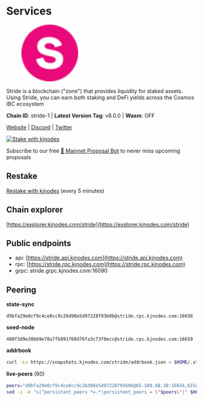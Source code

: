 # Services

<figure><img src="https://raw.githubusercontent.com/kj89/cosmos-images/main/logos/stride.png" width="150" alt=""><figcaption></figcaption></figure>

Stride is a blockchain ("zone") that provides liquidity for staked assets.  Using Stride, you can earn both staking and DeFi yields across the Cosmos IBC ecosystem

**Chain ID**: stride-1 | **Latest Version Tag**: v8.0.0 | **Wasm**: OFF

[Website](https://stride.zone) | [Discord](https://discord.gg/mzQZ8dAE7u) | [Twitter](https://twitter.com/stride_zone)

[![Stake with kjnodes](https://i.ibb.co/cr44Q8j/button-stake-with-kjnodes.png)](https://restake.app/stride/stridevaloper1j8gkhtllnp252l6g6zwzea30e7pvzqttr9768n)

Subscribe to our free [🤖 Mainnet Proposal Bot](https://t.me/kjnodes_proposal_bot) to never miss upcoming proposals

## Restake

[Restake with kjnodes](https://restake.app/stride/stridevaloper1j8gkhtllnp252l6g6zwzea30e7pvzqttr9768n) (every 5 minutes)
## Chain explorer
[https://explorer.kjnodes.com/stride](https://explorer.kjnodes.com/stride)

## Public endpoints

* api: [https://stride.api.kjnodes.com](https://stride.api.kjnodes.com)
* rpc: [https://stride.rpc.kjnodes.com](https://stride.rpc.kjnodes.com)
* grpc: stride.grpc.kjnodes.com:16090

## Peering

**state-sync**

```text
d9bfa29e0cf9c4ce0cc9c26d98e5d97228f93b0b@stride.rpc.kjnodes.com:16656
```

**seed-node**

```text
400f3d9e30b69e78a7fb891f60d76fa3c73f0ecc@stride.rpc.kjnodes.com:16659
```

**addrbook**
```bash
curl -Ls https://snapshots.kjnodes.com/stride/addrbook.json > $HOME/.stride/config/addrbook.json
```

**live-peers** (60)
```bash
peers="d9bfa29e0cf9c4ce0cc9c26d98e5d97228f93b0b@65.109.88.38:16656,615ebc348998f7f050763dd0a9201e8f61e8fc07@35.210.78.199:26656,9854daeb5414cc415baaedc4cef000faf5e24f85@45.143.196.110:12256,44e797771bff124693e63a8ec331d42873cf2ae2@95.217.202.49:35656,1483ddbd1ba369c01d5496877314ed1b09bd9cc3@65.21.189.221:12256,a3f95b0b15c31a68a7535f6068c4e14b95e90dcf@65.109.92.240:21016,d95477fd745d8a5e4b3d9052149d28a5dc447a88@35.206.158.54:26656,166da4de977381ea8853986be11dbb470d9dc2ba@149.202.72.186:26639,cd680cc992983e5c8244b5529034a2e362e7a6d3@93.159.134.157:26656,e726816f42831689eab9378d5d577f1d06d25716@176.9.188.21:26656,ff8f29adcb3bd468136d49645dca3f1935750c58@174.83.6.129:26656,c124ce0b508e8b9ed1c5b6957f362225659b5343@144.76.177.187:26656,0198f6d3ebe7bed4d176558a2ce8d341531f3e7b@74.80.183.130:26653,cc35475fe1f7c345af0ea8a692f3b4b41c8f12a2@116.202.36.240:10156,9ee75491e354965d8bfd8434aa093f8613bc1dce@65.108.238.103:12256,3a75e5c30eb6b7f56fe3dbcc968abc44db569389@65.108.202.143:26656,5093547fdf0430143ac66b4ee55d80e6542a6c10@217.174.247.163:26656,ed857708c330334e1e62751470d6ecddf0397459@65.109.69.59:12256,2254e6968e5c7ebc98ef5b79b388502fa44e10e1@5.161.134.44:26656,befab97d41e02ea4e759eda3de9e30e77b95b55b@35.224.198.112:26656,ebc272824924ea1a27ea3183dd0b9ba713494f83@185.16.39.158:26886,fb8505c994cb90927c766e3c3d2db38044a596bc@139.59.31.201:26656,8ade90b45b991088c92e8583e8bc93589d6cd81e@84.244.95.247:26656,68bde8241552dc0371050d1ab0c081a98c2f13e0@116.202.229.240:26656,463b1dc6903455575079572fb23407be586f2a4b@185.16.39.37:26656,fb24bc1de8c563e822897fba89bf150c602f3123@198.244.178.213:26656,f8e2f80a8c58e6f53cc4940f5f1eac55c9067480@35.213.184.121:26656,dfc62810eeaab86587b2975c79f3c12d4830652d@15.235.114.54:26656,c757aa720f0e0e9eff500dd6ada332119ee75c33@65.109.106.169:26656,fc305427390397f8c4eebe5bc22919c1cc5d4532@65.109.43.75:27007,d36ac7580cc8907a00b0add8c3b047caea6df4ed@107.155.67.202:26636,e1b058e5cfa2b836ddaa496b10911da62dcf182e@138.201.8.248:26656,3fef899adcdeded56f6c69fe55c5da1624303367@163.172.101.208:4656,233e06cfa51d53e186afe032e848f5c9f5cd4a01@83.171.248.3:26656,89757803f40da51678451735445ad40d5b15e059@169.155.168.67:26656,05eec003db41d7ff47a317ef59f83e31bdca23c3@78.107.234.44:26656,6856de6f0c70a850db2b58deb43d568fced4a524@165.227.208.6:26656,04b797b5a56fb939a97a3c7d9c3230d09b85e8d7@93.189.30.118:26656,c938bcc723f004798750c3c533e8a6735f6d8363@38.146.3.122:12256,5383a21cf2d5e513aea2c3e430133f31aa2e5d00@138.201.32.103:26656,df3f533e6b9776c11f08da804edcb810cbdd2080@65.108.234.23:12256,ea6a7b2f366bc343f0670f1673fd86001dd08eb0@65.108.122.246:26636,e2edd2fcc4b165374eafe381e54b6787ebc5bd67@162.55.245.149:2030,df43d9a9490495aa528431077b526eabeec46b52@95.217.197.100:26653,6831d67983cf5ebcb44da01737ccd6ccbd15c08e@193.70.47.90:12256,d2247f7b919f0781c90ee61958d7044665a22d38@169.155.44.213:26656,18256dedf8f01bb65c5a0b9e1a8e80de5ea8f156@65.108.232.168:16656,8fff37214fb0ef622f1c09dccb22d6321e004c3e@109.123.242.163:50056,b212d5740b2e11e54f56b072dc13b6134650cfb5@164.152.160.97:26656,18704d8ffb35d412adb3fb8eea62c894cf175e75@86.48.26.130:26656,0d8efc8205826a74867dd063c30aa24342dd652b@83.136.251.210:26656,63722a9aed0225d7a5f6a49d1c53b5c979137b13@74.96.207.60:26656,8d7d0f32d53467c4d5e8871faf4ec58ea970fed2@157.90.179.182:26456,1ec2a654e00e22279ee50f13f074f2bce7218681@15.235.114.194:10156,87a7a8cc67967d0ede5d68a1477c44a40a8705f7@108.165.178.242:26653,d77e7918b9f9e21ee60a8e03075ca3e5f7353912@162.55.4.253:26656,2f02a4012f90f5d1a9a85748dd9aa14155ed4a71@66.172.36.134:28656,950da031d9536b9fbd0e9f0c70d65740d11d0111@192.118.76.199:26626,a7b4cf6f65138ba61518c2c45402da32dc8e28b7@88.99.164.158:21016,d056dcd5ac8dddb23e2962a5ade6ee51f9bfd785@162.19.89.8:10456"
sed -i -e "s|^persistent_peers *=.*|persistent_peers = \"$peers\"|" $HOME/.stride/config/config.toml
```
